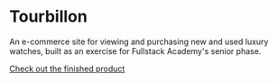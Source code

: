 # Tourbillon

An e-commerce site for viewing and purchasing new and used luxury watches, built as an exercise for Fullstack Academy's senior phase.

[Check out the finished product](https://tourbillon-watch.herokuapp.com/)

